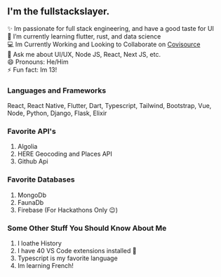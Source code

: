 ## I'm the fullstackslayer.

✨ Im passionate for full stack engineering, and have a good taste for UI 
<br>
🌱 I’m currently learning flutter, rust, and data science 
<br>
💻 Im Currently Working and Looking to Collaborate on <a href="https://github.com/Covisource">Covisource</a>
<br>
💬 Ask me about UI/UX, Node JS, React, Next JS, etc.
<br>
😄 Pronouns: He/Him
<br>
⚡ Fun fact: Im 13!
<br>


### Languages and Frameworks

React, React Native, Flutter, Dart, Typescript, Tailwind, Bootstrap, Vue, Node, Python, Django, Flask, Elixir

### Favorite API's

1. Algolia
2. HERE Geocoding and Places API
3. Github Api

### Favorite Databases

1. MongoDb
2. FaunaDb
3. Firebase (For Hackathons Only 😉)

### Some Other Stuff You Should Know About Me

1. I loathe History
2. I have 40 VS Code extensions installed 😬
3. Typescript is my favorite language
4. Im learning French!
